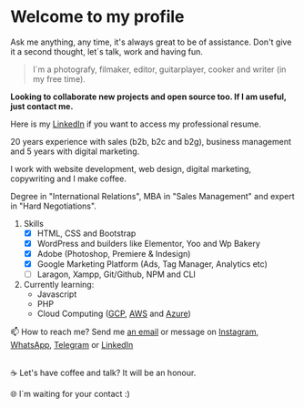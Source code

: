
 <h1> Welcome to my profile</h1>
 
Ask me anything, any time, it's always great to be of assistance.
Don't give it a second thought, let´s talk, work and having fun.

 > I´m a photografy, filmaker, editor, guitarplayer, cooker and writer (in my free time). 
 
 __Looking to collaborate new projects and open source too. If I am useful, just contact me.__
 
 Here is my <a href="https://www.linkedin.com/in/fernandodoc/" target="_blank">LinkedIn</a> if you want to access my professional resume.
 
 20 years experience with sales (b2b, b2c and b2g), business management and 5 years with digital marketing.
 
 I work with website development, web design, digital marketing, copywriting and I make coffee.
 
 Degree in "International Relations", MBA in "Sales Management" and expert in "Hard Negotiations".
 
 1. Skills
     - [x] HTML, CSS and Bootstrap
     - [x] WordPress and builders like Elementor, Yoo and Wp Bakery
     - [x] Adobe (Photoshop, Premiere & Indesign)
     - [x] Google Marketing Platform (Ads, Tag Manager, Analytics etc)
     - [ ] Laragon, Xampp, Git/Github, NPM and CLI
 
 2. Currently learning:
     - Javascript 
     - PHP 
     - Cloud Computing (<a href="https://cloud.google.com">GCP</a>, <a href="https://aws.amazon.com/pt/">AWS</a> and <a href="https://azure.microsoft.com/pt-br/">Azure</a>)
      
   
 📫 How to reach me? Send me <a href="mailto:fernando@lidere360ads.com">an email</a> or message on <a href="https://www.instagram.com/fernandodoc7/" target="_blank">Instagram</a>, <a href="https://wa.me/5516981180180" target="_blank">WhatsApp</a>, <a href="https://t.me/FernandoConsultorProfessor" target="_blank">Telegram</a> or <a href="https://www.linkedin.com/in/fernandodoc/" target="_blank">LinkedIn</a><br> 
 <br>
 
 ☕ Let's have coffee and talk? It will be an honour.
 
 🌐 I´m waiting for your contact :)

<!---
fernandodoc/fernandodoc is a ✨ special ✨ repository because its `README.md` (this file) appears on your GitHub profile.
You can click the Preview link to take a look at your changes.


--->


